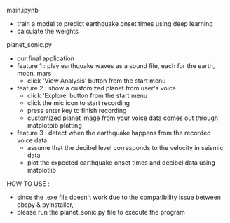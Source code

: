 main.ipynb
* train a model to predict earthquake onset times using deep learning
* calculate the weights


planet_sonic.py
* our final application
* feature 1 : play earthquake waves as a sound file, each for the earth, moon, mars
  - click 'View Analysis' button from the start menu
* feature 2 : show a customized planet from user's voice
  - click 'Explore' button from the start menu
  - click the mic icon to start recording
  - press enter key to finish recording
  - customized planet image from your voice data comes out through matplotpib plotting
* feature 3 : detect when the earthquake happens from the recorded voice data
  - assume that the decibel level corresponds to the velocity in seismic data
  - plot the expected earthquake onset times and decibel data using matplotlib


HOW TO USE :
  - since the .exe file doesn't work due to the compatibility issue between obspy & pyinstaller,
  - please run the planet_sonic.py file to execute the program
